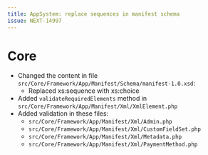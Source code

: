 ```yaml
---
title: AppSystem: replace sequences in manifest schema
issue: NEXT-14997
---
```

# Core
* Changed the content in file `src/Core/Framework/App/Manifest/Schema/manifest-1.0.xsd`:
    * Replaced xs:sequence with xs:choice
* Added `validateRequiredElements` method in `src/Core/Framework/App/Manifest/Xml/XmlElement.php`
* Added validation in these files:
    * `src/Core/Framework/App/Manifest/Xml/Admin.php`
    * `src/Core/Framework/App/Manifest/Xml/CustomFieldSet.php`
    * `src/Core/Framework/App/Manifest/Xml/Metadata.php`
    * `src/Core/Framework/App/Manifest/Xml/PaymentMethod.php`
